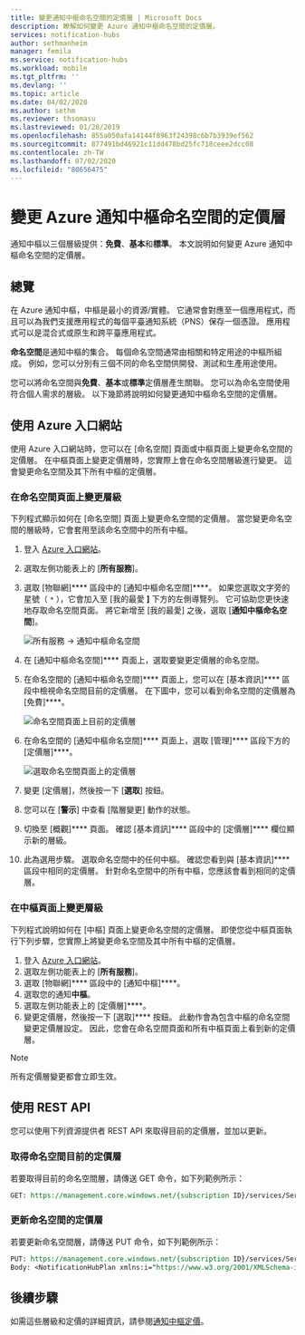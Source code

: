 ```yaml
---
title: 變更通知中樞命名空間的定價層 | Microsoft Docs
description: 瞭解如何變更 Azure 通知中樞命名空間的定價層。
services: notification-hubs
author: sethmanheim
manager: femila
ms.service: notification-hubs
ms.workload: mobile
ms.tgt_pltfrm: ''
ms.devlang: ''
ms.topic: article
ms.date: 04/02/2020
ms.author: sethm
ms.reviewer: thsomasu
ms.lastreviewed: 01/28/2019
ms.openlocfilehash: 855a050afa14144f8963f24398c6b7b3939ef562
ms.sourcegitcommit: 877491bd46921c11dd478bd25fc718ceee2dcc08
ms.contentlocale: zh-TW
ms.lasthandoff: 07/02/2020
ms.locfileid: "80656475"
---
```

# <a name="change-pricing-tier-of-an-azure-notification-hubs-namespace"></a>變更 Azure 通知中樞命名空間的定價層

通知中樞以三個層級提供：**免費**、**基本**和**標準**。 本文說明如何變更 Azure 通知中樞命名空間的定價層。

## <a name="overview"></a>總覽

在 Azure 通知中樞，中樞是最小的資源/實體。 它通常會對應至一個應用程式，而且可以為我們支援應用程式的每個平臺通知系統（PNS）保存一個憑證。 應用程式可以是混合式或原生和跨平臺應用程式。

**命名空間**是通知中樞的集合。 每個命名空間通常由相關和特定用途的中樞所組成。 例如，您可以分別有三個不同的命名空間供開發、測試和生產用途使用。

您可以將命名空間與**免費**、**基本**或**標準**定價層產生關聯。 您可以為命名空間使用符合個人需求的層級。 以下幾節將說明如何變更通知中樞命名空間的定價層。

## <a name="use-azure-portal"></a>使用 Azure 入口網站

使用 Azure 入口網站時，您可以在 [命名空間] 頁面或中樞頁面上變更命名空間的定價層。 在中樞頁面上變更定價層時，您實際上會在命名空間層級進行變更。 這會變更命名空間及其下所有中樞的定價層。

### <a name="change-tier-on-the-namespace-page"></a>在命名空間頁面上變更層級

下列程式顯示如何在 [命名空間] 頁面上變更命名空間的定價層。 當您變更命名空間的層級時，它會套用至該命名空間中的所有中樞。

1. 登入 [Azure 入口網站](https://portal.azure.com)。
2. 選取左側功能表上的 [**所有服務**]。
3. 選取 [物聯網]**** 區段中的 [通知中樞命名空間]****。 如果您選取文字旁的星號（ `*` ），它會加入至 [我的最愛 **]** 下方的左側導覽列。 它可協助您更快速地存取命名空間頁面。 將它新增至 [我的最愛] 之後，選取 [**通知中樞命名空間**]。

    ![所有服務 -> 通知中樞命名空間](./media/change-pricing-tier/all-services-nhub.png)

4. 在 [通知中樞命名空間]**** 頁面上，選取要變更定價層的命名空間。
5. 在命名空間的 [通知中樞命名空間]**** 頁面上，您可以在 [基本資訊]**** 區段中檢視命名空間目前的定價層。 在下圖中，您可以看到命名空間的定價層為 [免費]****。

    ![命名空間頁面上目前的定價層](./media/change-pricing-tier/pricing-tier-before.png)

6. 在命名空間的 [通知中樞命名空間]**** 頁面上，選取 [管理]**** 區段下方的 [定價層]****。

    ![選取命名空間頁面上的定價層](./media/change-pricing-tier/namespace-select-pricing-menu.png)

7. 變更 [定價層]，然後按一下 [**選取**] 按鈕。
8. 您可以在 [**警示**] 中查看 [階層變更] 動作的狀態。
9. 切換至 [概觀]**** 頁面。 確認 [基本資訊]**** 區段中的 [定價層]**** 欄位顯示新的層級。
10. 此為選用步驟。 選取命名空間中的任何中樞。 確認您看到與 [基本資訊]**** 區段中相同的定價層。 針對命名空間中的所有中樞，您應該會看到相同的定價層。

### <a name="change-tier-on-the-hub-page"></a>在中樞頁面上變更層級

下列程式說明如何在 [中樞] 頁面上變更命名空間的定價層。 即使您從中樞頁面執行下列步驟，您實際上將變更命名空間及其中所有中樞的定價層。

1. 登入 [Azure 入口網站](https://portal.azure.com)。
2. 選取左側功能表上的 [**所有服務**]。
3. 選取 [物聯網]**** 區段中的 [通知中樞]****。
4. 選取您的通知**中樞**。
5. 選取左側功能表上的 [定價層]****。
6. 變更定價層，然後按一下 [選取]**** 按鈕。 此動作會為包含中樞的命名空間變更定價層設定。 因此，您會在命名空間頁面和所有中樞頁面上看到新的定價層。

> [!NOTE]
> 所有定價層變更都會立即生效。

## <a name="use-rest-api"></a>使用 REST API

您可以使用下列資源提供者 REST API 來取得目前的定價層，並加以更新。

### <a name="get-current-pricing-tier-for-a-namespace"></a>取得命名空間目前的定價層

若要取得目前的命名空間層，請傳送 GET 命令，如下列範例所示：

```REST
GET: https://management.core.windows.net/{subscription ID}/services/ServiceBus/Namespaces/{namespace name}/notificationhubplan
```

### <a name="update-pricing-tier-for-a-namespace"></a>更新命名空間的定價層

若要更新命名空間層，請傳送 PUT 命令，如下列範例所示：

```REST
PUT: https://management.core.windows.net/{subscription ID}/services/ServiceBus/Namespaces/{namespace name}/notificationhubplan
Body: <NotificationHubPlan xmlns:i="https://www.w3.org/2001/XMLSchema-instance" xmlns="http://schemas.microsoft.com/netservices/2010/10/servicebus/connect"><SKU>Standard</SKU></NotificationHubPlan>
```

## <a name="next-steps"></a>後續步驟

如需這些層級和定價的詳細資訊，請參閱[通知中樞定價](https://azure.microsoft.com/pricing/details/notification-hubs/)。
